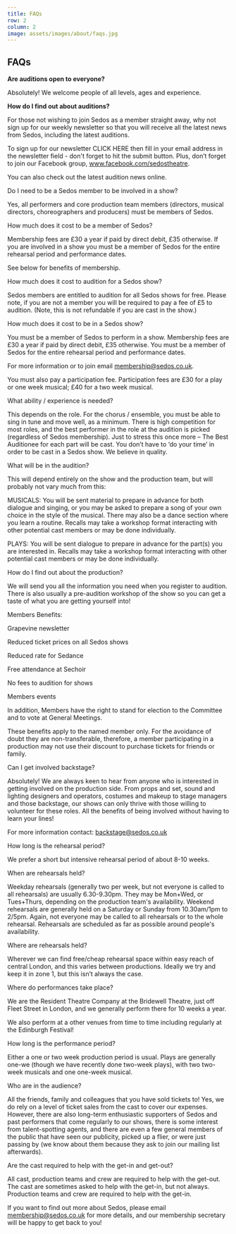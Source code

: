 ```yaml
---
title: FAQs
row: 2
column: 2
image: assets/images/about/faqs.jpg
---
```

## FAQs

**Are auditions open to everyone?**

Absolutely! We welcome people of all levels, ages and experience.

**How do I find out about auditions?**

For those not wishing to join Sedos as a member straight away, why not sign up for our weekly newsletter so that you will receive all the latest news from Sedos, including the latest auditions.

To sign up for our newsletter CLICK HERE then fill in your email address in the newsletter field - don't forget to hit the submit button. Plus, don’t forget to join our Facebook group, www.facebook.com/sedostheatre.

You can also check out the latest audition news online.

Do I need to be a Sedos member to be involved in a show?

Yes, all performers and core production team members (directors, musical directors, choreographers and producers) must be members of Sedos.

How much does it cost to be a member of Sedos?

Membership fees are £30 a year if paid by direct debit, £35 otherwise. If you are involved in a show you must be a member of Sedos for the entire rehearsal period and performance dates.

See below for benefits of membership.



How much does it cost to audition for a Sedos show?

Sedos members are entitled to audition for all Sedos shows for free. Please note, if you are not a member you will be required to pay a fee of £5 to audition. (Note, this is not refundable if you are cast in the show.)

How much does it cost to be in a Sedos show?

You must be a member of Sedos to perform in a show. Membership fees are £30 a year if paid by direct debit, £35 otherwise. You must be a member of Sedos for the entire rehearsal period and performance dates.

For more information or to join email membership@sedos.co.uk.

You must also pay a participation fee. Participation fees are £30 for a play or one week musical; £40 for a two week musical.



What ability / experience is needed?

This depends on the role. For the chorus / ensemble, you must be able to sing in tune and move well, as a minimum. There is high competition for most roles, and the best performer in the role at the audition is picked (regardless of Sedos membership). Just to stress this once more – The Best Auditionee for each part will be cast. You don’t have to ‘do your time’ in order to be cast in a Sedos show. We believe in quality.



What will be in the audition?

This will depend entirely on the show and the production team, but will probably not vary much from this:



MUSICALS: You will be sent material to prepare in advance for both dialogue and singing, or you may be asked to prepare a song of your own choice in the style of the musical. There may also be a dance section where you learn a routine. Recalls may take a workshop format interacting with other potential cast members or may be done individually.

PLAYS: You will be sent dialogue to prepare in advance for the part(s) you are interested in. Recalls may take a workshop format interacting with other potential cast members or may be done individually.



How do I find out about the production?

We will send you all the information you need when you register to audition. There is also usually a pre-audition workshop of the show so you can get a taste of what you are getting yourself into!



Members Benefits:

Grapevine newsletter

Reduced ticket prices on all Sedos shows

Reduced rate for Sedance

Free attendance at Sechoir

No fees to audition for shows

Members events

In addition, Members have the right to stand for election to the Committee and to vote at General Meetings.

These benefits apply to the named member only. For the avoidance of doubt they are non-transferable, therefore, a member participating in a production may not use their discount to purchase tickets for friends or family.



Can I get involved backstage?

Absolutely! We are always keen to hear from anyone who is interested in getting involved on the production side. From props and set, sound and lighting designers and operators, costumes and makeup to stage managers and those backstage, our shows can only thrive with those willing to volunteer for these roles. All the benefits of being involved without having to learn your lines! 



For more information contact: backstage@sedos.co.uk



How long is the rehearsal period?

We prefer a short but intensive rehearsal period of about 8-10 weeks.



When are rehearsals held?

Weekday rehearsals (generally two per week, but not everyone is called to all rehearsals) are usually 6.30-9.30pm. They may be Mon+Wed, or Tues+Thurs, depending on the production team's availability. Weekend rehearsals are generally held on a Saturday or Sunday from 10.30am/1pm to 2/5pm. Again, not everyone may be called to all rehearsals or to the whole rehearsal. Rehearsals are scheduled as far as possible around people's availability.



Where are rehearsals held?

Wherever we can find free/cheap rehearsal space within easy reach of central London, and this varies between productions. Ideally we try and keep it in zone 1, but this isn’t always the case.



Where do performances take place?

We are the Resident Theatre Company at the Bridewell Theatre, just off Fleet Street in London, and we generally perform there for 10 weeks a year.

We also perform at a other venues from time to time including regularly at the Edinburgh Festival!



How long is the performance period?

Either a one or two week production period is usual. Plays are generally one-we (though we have recently done two-week plays), with two two-week musicals and one one-week musical.



Who are in the audience?

All the friends, family and colleagues that you have sold tickets to! Yes, we do rely on a level of ticket sales from the cast to cover our expenses. However, there are also long-term enthusiastic supporters of Sedos and past performers that come regularly to our shows, there is some interest from talent-spotting agents, and there are even a few general members of the public that have seen our publicity, picked up a flier, or were just passing by (we know about them because they ask to join our mailing list afterwards).

Are the cast required to help with the get-in and get-out?

All cast, production teams and crew are required to help with the get-out. The cast are sometimes asked to help with the get-in, but not always. Production teams and crew are required to help with the get-in. 

 

If you want to find out more about Sedos, please email membership@sedos.co.uk for more details, and our membership secretary will be happy to get back to you!
